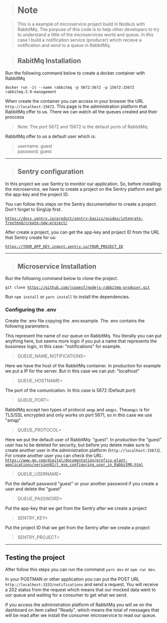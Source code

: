 > <h1>Note</h1>

> This is a example of microservice project build in NodeJs with RabbitMq. The porpuse of this code is to help other developers to try to understand a little of the microservices world and queue. In this case I build a notification service (producer) which recieve a notification and send to a queue in RabbitMq.

> <h2>RabitMq Installation</h2>

Run the following command below to create a docker container with RabbitMq

<code>docker run -it --name rabbitmq -p 5672:5672 -p 15672:15672 rabbitmq:3.9-management</code>

When create the container you can access in your browser the URL <code>http://localhost:15672</code>. This page is the administration platform that RabbitMq offer to us. There we can watch all the queues created and their proccess

>Note: The port 5672 and 15672 is the default ports of RabbitMq.

RabbitMq offer to us a default user which is:

>username: guest<br/>
>password: guest

<hr/>

><h2>Sentry configuration</h2>

In this project we use Sentry to monitor our application. So, before installing the microservice, we have to create a project on the Sentry platform and get the app-key and the project ID.

You can follow this steps on the Sentry documentation to create a project. Don't forget to SingUp first.

<code>https://docs.sentry.io/product/sentry-basics/guides/integrate-frontend/create-new-project/</code>

After create a project, you can get the app-key and project ID from the URL that Sentry create for us:

<code>https://YOUR_APP_KEY.ingest.sentry.io/YOUR_PROJECT_ID</code>

<hr/>

><h2>Microservice Installation</h2>

Run the following command below to clone the project.

<code>git clone https://github.com/jcpaesf/nodejs-rabbitmq-producer.git</code>

Run <code>npm install</code> or <code>yarn install</code> to install the dependencies.

<h3>Configuring the .env</h3>

Create the .env file copying the .env.example. The .env contains the following parameters:

This represent the name of our queue on RabbitMq. You literally you can put anything here, but seems more logic if you put a name that represents the bussiness logic, in this case: "notifications" for example.
> QUEUE_NAME_NOTIFICATIONS=

Here we have the host of the RabbitMq container. In production for example we put a IP for the server. But in this case we can put: "localhost"
> QUEUE_HOSTNAME=

The port of the comunication. In this case is 5672 (Default port)
> QUEUE_PORT=

RabbitMq accept two types of protocol <code>amqp</code> and <code>amqps</code>. The<code>amqps</code> is for TLS/SSL encrypted and only works on port 5671, so in this case we use "amqp"
> QUEUE_PROTOCOL=

Here we put the default user of RabbitMq: "guest". In production the "guest" user has to be deleted for security, but before you delete make sure to create another user in the administration platform (<code>http://localhost:15672</code>). For create another user you can check the URL: <code>https://www.ge.com/digital/documentation/proficy-plant-applications/version81/t_gsg_configuring_user_in_RabbitMQ.html</code>
> QUEUE_USERNAME=

Put the default password "guest" or your another password if you create a user and delete the "guest"
> QUEUE_PASSWORD=

Put the app-key that we get from the Sentry after we create a project
> SENTRY_KEY=

Put the project ID that we get from the Sentry after we create a project
> SENTRY_PROJECT=

<hr/>

<h2>Testing the project</h2>

After follow this steps you can run the command <code>yarn dev</code> or <code>npm run dev</code>.

In your POSTMAN or other application you can put the POST URL <code>http://localhost:3333/notifications</code> and send a request. You will receive a 202 status from the request which means that our mocked data went to uor queue and waiting for a consumer to get what we send.

If you access the administration platform of RabbitMq you will se on the dashboard on item called "Ready", which means the total of messages that will be read after we install the consumer microservice to read our queue.
